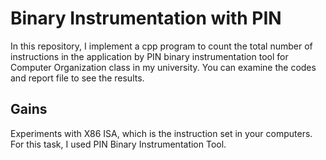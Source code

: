 # Binary Instrumentation with PIN

In this repository, I implement a cpp program to count the total number of instructions in the application by PIN binary instrumentation tool for Computer Organization class in my university. You can examine the codes and report file to see the results.

## Gains
Experiments with X86 ISA, which is the instruction set in your computers. For this task, I used PIN Binary Instrumentation Tool. 

